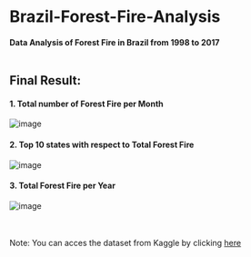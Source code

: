 # Brazil-Forest-Fire-Analysis
#### Data Analysis of Forest Fire in Brazil from 1998 to 2017 <br> <br>


## Final Result:
#### 1. Total number of Forest Fire per Month 
![image](https://user-images.githubusercontent.com/83166715/159118334-532fca34-2001-4071-bc5b-316e89d9e31d.png)

#### 2. Top 10 states with respect to Total Forest Fire
![image](https://user-images.githubusercontent.com/83166715/159118344-03dc40a8-06a2-4511-a4d0-27e5cda6e0f2.png)

#### 3. Total Forest Fire per Year
![image](https://user-images.githubusercontent.com/83166715/159128614-520ba596-65d8-4ff7-8c45-e292f81eee07.png)

<br><br> Note: You can acces the dataset from Kaggle by clicking <a href='https://www.kaggle.com/gustavomodelli/forest-fires-in-brazil/data'>here</a> 
